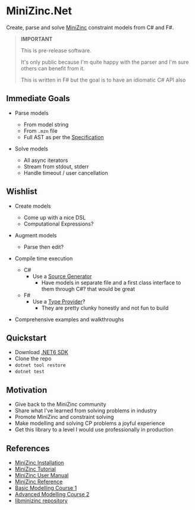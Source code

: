# MiniZinc.Net

Create, parse and solve [MiniZinc](https://www.minizinc.org/) constraint models from C# and F#.

> **IMPORTANT**
> 
> This is pre-release software.
> 
> It's only public because I'm quite happy with the parser and I'm sure others can benefit from it.
> 
> This is written in F# but the goal is to have an idiomatic C# API also


## Immediate Goals

- Parse models
  - From model string
  - From `.mzn` file
  - Full AST as per the [Specification](https://www.minizinc.org/doc-2.7.3/en/spec.html#full-grammar)

- Solve models
  - All async iterators
  - Stream from stdout, stderr
  - Handle timeout / user cancellation

## Wishlist

- Create models
  - Come up with a nice DSL
  - Computational Expressions?

- Augment models
  - Parse then edit?

- Compile time execution

  - C#
    - Use a [Source Generator](https://learn.microsoft.com/en-us/dotnet/csharp/roslyn-sdk/source-generators-overview) 
      - Have models in separate file and a first class interface to them through C#? that would be great
  - F#
    - Use a [Type Provider](https://learn.microsoft.com/en-us/dotnet/fsharp/tutorials/type-providers/)? 
      - They are pretty clunky honestly and not fun to build

- Comprehensive examples and walkthroughs
 
## Quickstart

- Download [.NET6 SDK](https://dotnet.microsoft.com/en-us/download/dotnet/6.0)
- Clone the repo
- `dotnet tool restore`
- `dotnet test`


## Motivation

- Give back to the MiniZinc community
- Share what I've learned from solving problems in industry
- Promote MiniZinc and constraint solving  
- Make modelling and solving CP problems a joyful experience
- Get this library to a level I would use professionally in production


## References

- [MiniZinc Installation](https://www.minizinc.org/doc-2.7.4/en/installation.html)
- [MiniZinc Tutorial](https://www.minizinc.org/doc-2.7.4/en/part_2_tutorial.html)
- [MiniZinc User Manual](https://www.minizinc.org/doc-2.7.4/en/part_3_user_manual.html)
- [MiniZinc Reference](https://www.minizinc.org/doc-2.7.4/en/part_4_reference.html)
- [Basic Modelling Course 1](https://www.coursera.org/learn/basic-modeling)
- [Advanced Modelling Course 2](https://www.coursera.org/learn/advanced-modeling)
- [libminizinc repository](https://github.com/MiniZinc/libminizinc)
